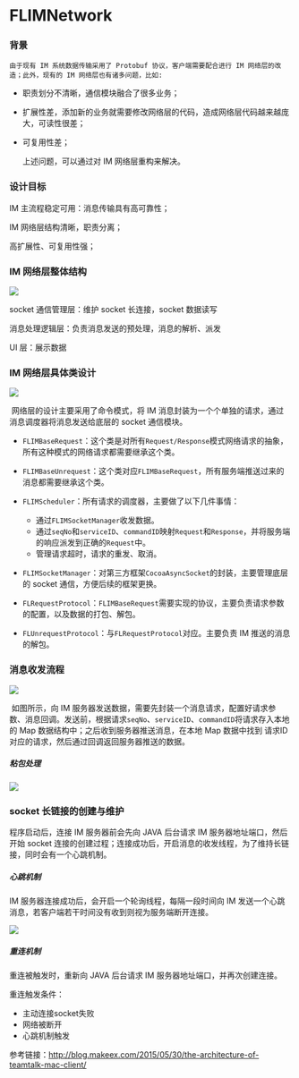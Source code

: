 # FLIMNetwork
### 背景

 	由于现有 IM 系统数据传输采用了 Protobuf 协议，客户端需要配合进行 IM 网络层的改造；此外，现有的 IM 网络层也有诸多问题，比如:

- 职责划分不清晰，通信模块融合了很多业务；

- 扩展性差，添加新的业务就需要修改网络层的代码，造成网络层代码越来越庞大，可读性很差；

- 可复用性差；

  上述问题，可以通过对 IM 网络层重构来解决。

### 设计目标

IM 主流程稳定可用：消息传输具有高可靠性；

IM 网络层结构清晰，职责分离；

高扩展性、可复用性强；

<div STYLE="page-break-after: always;"></div>

### IM 网络层整体结构

![](https://ws1.sinaimg.cn/large/671cb35fly1fp36s5ffqnj216i17kjvt.jpg)

socket 通信管理层：维护 socket 长连接，socket 数据读写

消息处理逻辑层：负责消息发送的预处理，消息的解析、派发

UI 层：展示数据

<div STYLE="page-break-after: always;"></div>

### IM 网络层具体类设计

![](https://ws1.sinaimg.cn/large/671cb35fgy1fp40muyo7aj21og0y4gsw.jpg)

​	网络层的设计主要采用了命令模式，将 IM 消息封装为一个个单独的请求，通过消息调度器将消息发送给底层的 socket 通信模块。

- `FLIMBaseRequest`：这个类是对所有`Request/Response`模式网络请求的抽象，所有这种模式的网络请求都需要继承这个类。

- `FLIMBaseUnrequest`：这个类对应`FLIMBaseRequest`，所有服务端推送过来的消息都需要继承这个类。

- `FLIMScheduler`：所有请求的调度器，主要做了以下几件事情：

  - 通过`FLIMSocketManager`收发数据。
  - 通过`seqNo`和`serviceID`、`commandID`映射`Request`和`Response`，并将服务端的响应派发到正确的`Request`中。
  - 管理请求超时，请求的重发、取消。

- `FLIMSocketManager`：对第三方框架`CocoaAsyncSocket`的封装，主要管理底层的 socket 通信，方便后续的框架更换。 

- `FLRequestProtocol`：`FLIMBaseRequest`需要实现的协议，主要负责请求参数的配置，以及数据的打包、解包。

- `FLUnrequestProtocol`：与`FLRequestProtocol`对应。主要负责 IM 推送的消息的解包。

  <div STYLE="page-break-after: always;"></div>

### 消息收发流程

![](https://ws1.sinaimg.cn/large/671cb35fgy1fp42rzj2kzj21tk0mcwht.jpg)

​	如图所示，向 IM 服务器发送数据，需要先封装一个消息请求，配置好请求参数、消息回调。发送前，根据请求`seqNo`、`serviceID`、`commandID`将请求存入本地的 Map 数据结构中；之后收到服务器推送消息，在本地 Map 数据中找到 请求ID 对应的请求，然后通过回调返回服务器推送的数据。

<div STYLE="page-break-after: always;"></div>

##### 粘包处理

![](http://ww1.sinaimg.cn/bmiddle/87c01ec7gy1fp47ptnm5uj20go0qwq4v.jpg)

<div STYLE="page-break-after: always;"></div>

### socket 长链接的创建与维护

程序启动后，连接 IM 服务器前会先向 JAVA 后台请求 IM 服务器地址端口，然后开始 socket 连接的创建过程；连接成功后，开启消息的收发线程，为了维持长链接，同时会有一个心跳机制。

##### 心跳机制

IM 服务器连接成功后，会开启一个轮询线程，每隔一段时间向 IM 发送一个心跳消息，若客户端若干时间没有收到则视为服务端断开连接。

![](http://ww4.sinaimg.cn/bmiddle/87c01ec7gy1fp4aa6m25pj20k00tgwg4.jpg)

<div STYLE="page-break-after: always;"></div>

##### 重连机制

重连被触发时，重新向 JAVA 后台请求 IM 服务器地址端口，并再次创建连接。

重连触发条件：

- 主动连接socket失败
- 网络被断开
- 心跳机制触发



参考链接：http://blog.makeex.com/2015/05/30/the-architecture-of-teamtalk-mac-client/
